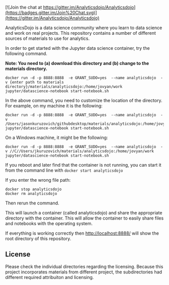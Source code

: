 

[![Join the chat at https://gitter.im/Analyticsdojo/Analyticsdojo](https://badges.gitter.im/Join%20Chat.svg)](https://gitter.im/Analyticsdojo/Analyticsdojo)

AnalyticsDojo is a data science community where you learn to data science and work on real projects. This repository contains a number of different sources of materials to use for analytics.

In order to get started with the Jupyter data science container, try the following command. 

**Note: You need to (a) download this directory and (b) change to the materials directory.**

```
docker run -d -p 8888:8888  -e GRANT_SUDO=yes  --name analyticsdojo  -v {enter path to materials directory}/materials/analyticsdojo:/home/jovyan/work jupyter/datascience-notebook start-notebook.sh
```
In the above command, you need to customize the location of the directory.  For example, on my machine it is the following:
```
docker run -d -p 8888:8888  -e GRANT_SUDO=yes  --name analyticsdojo  -v /Users/jasonkuruzovich/githubdesktop/materials/analyticsdojo:/home/jovyan/work jupyter/datascience-notebook start-notebook.sh
```
On a Windows machine, it might be the following:
```
docker run -d -p 8888:8888  -e GRANT_SUDO=yes  --name analyticsdojo  -v //C//Users/jkuruzovich/materials/analyticsdojo:/home/jovyan/work jupyter/datascience-notebook start-notebook.sh
```
If you reboot and later find that the container is not running, you can start it from the command line with 
```docker start analyticsdojo```

If you enter the wrong file path:

```
docker stop analyticsdojo
docker rm analyticsdojo 
```

Then rerun the command. 

This will launch a container (called analyticsdojo) and share the appropriate directory with the container.  This will allow the container to easily share files and notebooks with the operating system.

If everything is working correctly then  [http://localhost:8888/](http://localhost:8888/) will show the root directory of this repository.

License
-------
Please check the individual directories regarding the licensing.  Because this project incorporates materials from different project, the subdirectories had different required attribuiton and licensing. 

